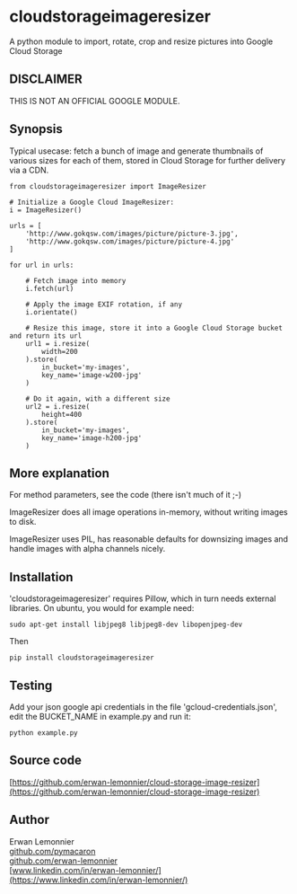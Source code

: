 # cloudstorageimageresizer

A python module to import, rotate, crop and resize pictures into Google Cloud Storage

## DISCLAIMER

THIS IS NOT AN OFFICIAL GOOGLE MODULE.

## Synopsis

Typical usecase: fetch a bunch of image and generate thumbnails of various
sizes for each of them, stored in Cloud Storage for further delivery via a CDN.

```
from cloudstorageimageresizer import ImageResizer

# Initialize a Google Cloud ImageResizer:
i = ImageResizer()

urls = [
    'http://www.gokqsw.com/images/picture/picture-3.jpg',
    'http://www.gokqsw.com/images/picture/picture-4.jpg'
]

for url in urls:

    # Fetch image into memory
    i.fetch(url)

    # Apply the image EXIF rotation, if any
    i.orientate()

    # Resize this image, store it into a Google Cloud Storage bucket and return its url
    url1 = i.resize(
        width=200
    ).store(
        in_bucket='my-images',
        key_name='image-w200-jpg'
    )

    # Do it again, with a different size
    url2 = i.resize(
        height=400
    ).store(
        in_bucket='my-images',
        key_name='image-h200-jpg'
    )
```

## More explanation

For method parameters, see the code (there isn't much of it ;-)

ImageResizer does all image operations in-memory, without writing images to
disk.

ImageResizer uses PIL, has reasonable defaults for downsizing images and
handle images with alpha channels nicely.

## Installation

'cloudstorageimageresizer' requires Pillow, which in turn needs external
libraries.  On ubuntu, you would for example need:

```
sudo apt-get install libjpeg8 libjpeg8-dev libopenjpeg-dev
```

Then

```
pip install cloudstorageimageresizer
```

## Testing

Add your json google api credentials in the file 'gcloud-credentials.json',
edit the BUCKET_NAME in example.py and run it:

```
python example.py
```

## Source code

[https://github.com/erwan-lemonnier/cloud-storage-image-resizer](https://github.com/erwan-lemonnier/cloud-storage-image-resizer)

## Author

Erwan Lemonnier<br/>
[github.com/pymacaron](https://github.com/pymacaron)</br>
[github.com/erwan-lemonnier](https://github.com/erwan-lemonnier)<br/>
[www.linkedin.com/in/erwan-lemonnier/](https://www.linkedin.com/in/erwan-lemonnier/)